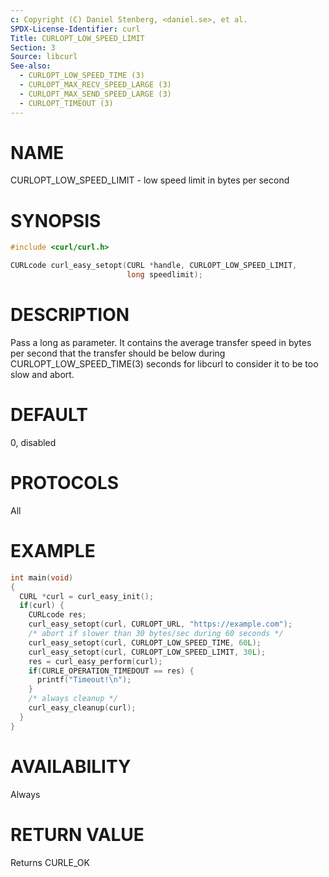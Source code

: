 ```yaml
---
c: Copyright (C) Daniel Stenberg, <daniel.se>, et al.
SPDX-License-Identifier: curl
Title: CURLOPT_LOW_SPEED_LIMIT
Section: 3
Source: libcurl
See-also:
  - CURLOPT_LOW_SPEED_TIME (3)
  - CURLOPT_MAX_RECV_SPEED_LARGE (3)
  - CURLOPT_MAX_SEND_SPEED_LARGE (3)
  - CURLOPT_TIMEOUT (3)
---
```


# NAME

CURLOPT_LOW_SPEED_LIMIT - low speed limit in bytes per second

# SYNOPSIS

~~~c
#include <curl/curl.h>

CURLcode curl_easy_setopt(CURL *handle, CURLOPT_LOW_SPEED_LIMIT,
                          long speedlimit);
~~~

# DESCRIPTION

Pass a long as parameter. It contains the average transfer speed in bytes per
second that the transfer should be below during
CURLOPT_LOW_SPEED_TIME(3) seconds for libcurl to consider it to be too
slow and abort.

# DEFAULT

0, disabled

# PROTOCOLS

All

# EXAMPLE

~~~c
int main(void)
{
  CURL *curl = curl_easy_init();
  if(curl) {
    CURLcode res;
    curl_easy_setopt(curl, CURLOPT_URL, "https://example.com");
    /* abort if slower than 30 bytes/sec during 60 seconds */
    curl_easy_setopt(curl, CURLOPT_LOW_SPEED_TIME, 60L);
    curl_easy_setopt(curl, CURLOPT_LOW_SPEED_LIMIT, 30L);
    res = curl_easy_perform(curl);
    if(CURLE_OPERATION_TIMEDOUT == res) {
      printf("Timeout!\n");
    }
    /* always cleanup */
    curl_easy_cleanup(curl);
  }
}
~~~

# AVAILABILITY

Always

# RETURN VALUE

Returns CURLE_OK
